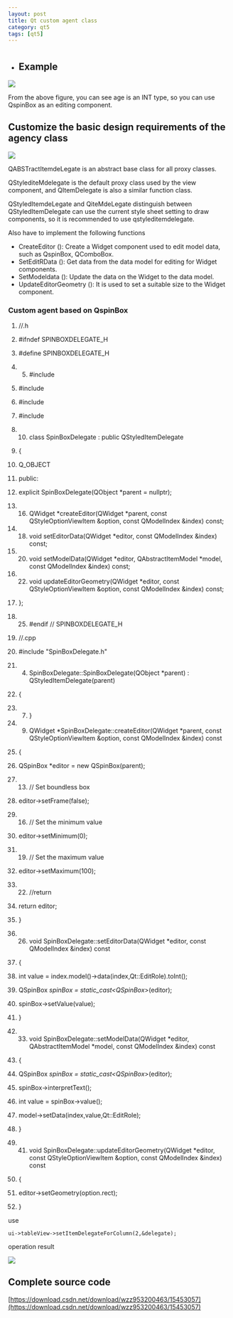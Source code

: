 ```yaml
---
layout: post
title: Qt custom agent class
category: qt5
tags: [qt5]
---
```

# 

## 

* ## Example

![](/md_blog/public/assets/2021-07-25/5883e255a0217626e0ae50be4b2c1ca6.png)

From the above figure, you can see age is an INT type, so you can use QspinBox as an editing component.

## Customize the basic design requirements of the agency class

![](/md_blog/public/assets/2021-07-25/8f1365c80ba0ed8bea443768f7dacf31.png)

QABSTractItemdeLegate is an abstract base class for all proxy classes.

QStylediteMdelegate is the default proxy class used by the view component, and QItemDelegate is also a similar function class.

QStyledItemdeLegate and QiteMdeLegate distinguish between QStyledItemDelegate can use the current style sheet setting to draw components, so it is recommended to use qstyleditemdelegate.

Also have to implement the following functions

* CreateEditor (): Create a Widget component used to edit model data, such as QspinBox, QComboBox.
* SetEditRData (): Get data from the data model for editing for Widget components.
* SetModeldata (): Update the data on the Widget to the data model.
* UpdateEditorGeometry (): It is used to set a suitable size to the Widget component.

### Custom agent based on QspinBox
    

1. //.h
    

2. #ifndef SPINBOXDELEGATE_H
    

3. #define SPINBOXDELEGATE_H
    

4. 5. #include <QStyledItemDelegate>
    

6. #include <QWidget>
    

7. #include <QModelIndex>
    

8. #include <QSpinBox>
    

9. 10. class SpinBoxDelegate : public QStyledItemDelegate
    

11. {
    

12.  Q_OBJECT
    

13. public:
    

14.  explicit SpinBoxDelegate(QObject *parent = nullptr);
    

15. 16.  QWidget *createEditor(QWidget *parent, const QStyleOptionViewItem &option, const QModelIndex &index) const;
    

17. 18.  void setEditorData(QWidget *editor, const QModelIndex &index) const;
    

19. 20.  void setModelData(QWidget *editor, QAbstractItemModel *model, const QModelIndex &index) const;
    

21. 22.  void updateEditorGeometry(QWidget *editor, const QStyleOptionViewItem &option, const QModelIndex &index) const;
    

23. };
    

24. 25. #endif // SPINBOXDELEGATE_H
    
    


1. //.cpp
    

2. #include "SpinBoxDelegate.h"
    

3. 4. SpinBoxDelegate::SpinBoxDelegate(QObject *parent) : QStyledItemDelegate(parent)
    

5. {
    

6. 7. }
    

8. 9. QWidget *SpinBoxDelegate::createEditor(QWidget *parent, const QStyleOptionViewItem &option, const QModelIndex &index) const
    

10. {
    

11.  QSpinBox *editor = new QSpinBox(parent);
    

12. 13.  // Set boundless box
    

14.  editor->setFrame(false);
    

15. 16.  // Set the minimum value
    

17.  editor->setMinimum(0);
    

18. 19.  // Set the maximum value
    

20.  editor->setMaximum(100);
    

21. 22.  //return
    

23.  return editor;
    

24. }
    

25. 26. void SpinBoxDelegate::setEditorData(QWidget *editor, const QModelIndex &index) const
    

27. {
    

28.  int value = index.model()->data(index,Qt::EditRole).toInt();
    

29.  QSpinBox *spinBox = static_cast<QSpinBox*>(editor);
    

30.  spinBox->setValue(value);
    

31. }
    

32. 33. void SpinBoxDelegate::setModelData(QWidget *editor, QAbstractItemModel *model, const QModelIndex &index) const
    

34. {
    

35.  QSpinBox *spinBox = static_cast<QSpinBox*>(editor);
    

36.  spinBox->interpretText();
    

37.  int value = spinBox->value();
    

38.  model->setData(index,value,Qt::EditRole);
    

39. }
    

40. 41. void SpinBoxDelegate::updateEditorGeometry(QWidget *editor, const QStyleOptionViewItem &option, const QModelIndex &index) const
    

42. {
    

43.  editor->setGeometry(option.rect);
    

44. }
    
    

use
    
    ui->tableView->setItemDelegateForColumn(2,&delegate);

operation result

![](/md_blog/public/assets/2021-07-25/99f0454c577abe3102f7a116f85100cd.png)

## Complete source code

[https://download.csdn.net/download/wzz953200463/15453057](https://download.csdn.net/download/wzz953200463/15453057)